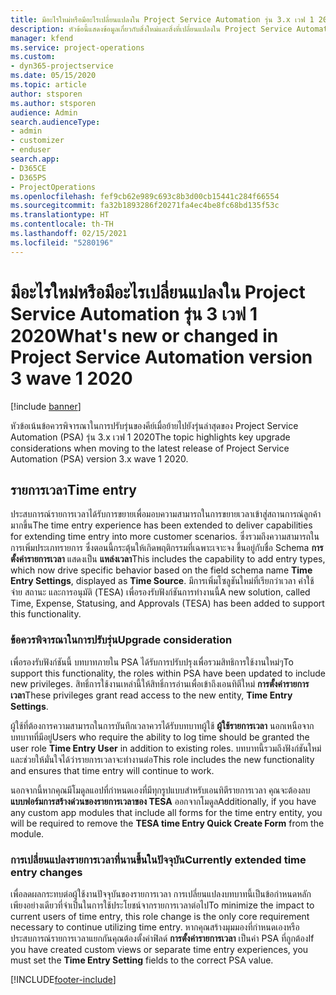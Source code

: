 ```yaml
---
title: มีอะไรใหม่หรือมีอะไรเปลี่ยนแปลงใน Project Service Automation รุ่น 3.x เวฟ 1 2020
description: หัวข้อนี้แสดงข้อมูลเกี่ยวกับสิ่งใหม่และสิ่งที่เปลี่ยนแปลงใน Project Service Automation รุ่น 3 เวฟ 1 2020
manager: kfend
ms.service: project-operations
ms.custom:
- dyn365-projectservice
ms.date: 05/15/2020
ms.topic: article
author: stsporen
ms.author: stsporen
audience: Admin
search.audienceType:
- admin
- customizer
- enduser
search.app:
- D365CE
- D365PS
- ProjectOperations
ms.openlocfilehash: fef9cb62e989c693c8b3d00cb15441c284f66554
ms.sourcegitcommit: fa32b1893286f20271fa4ec4be8fc68bd135f53c
ms.translationtype: HT
ms.contentlocale: th-TH
ms.lasthandoff: 02/15/2021
ms.locfileid: "5280196"
---
```

# <a name="whats-new-or-changed-in-project-service-automation-version-3-wave-1-2020"></a><span data-ttu-id="4c8fa-103">มีอะไรใหม่หรือมีอะไรเปลี่ยนแปลงใน Project Service Automation รุ่น 3 เวฟ 1 2020</span><span class="sxs-lookup"><span data-stu-id="4c8fa-103">What's new or changed in Project Service Automation version 3 wave 1 2020</span></span>

[!include [banner](../includes/psa-now-project-operations.md)]

<span data-ttu-id="4c8fa-104">หัวข้อเน้นข้อควรพิจารณาในการปรับรุ่นของคีย์เมื่อย้ายไปยังรุ่นล่าสุดของ Project Service Automation (PSA) รุ่น 3.x เวฟ 1 2020</span><span class="sxs-lookup"><span data-stu-id="4c8fa-104">The topic highlights key upgrade considerations when moving to the latest release of Project Service Automation (PSA) version 3.x wave 1 2020.</span></span>

## <a name="time-entry"></a><span data-ttu-id="4c8fa-105">รายการเวลา</span><span class="sxs-lookup"><span data-stu-id="4c8fa-105">Time entry</span></span>
<span data-ttu-id="4c8fa-106">ประสบการณ์รายการเวลาได้รับการขยายเพื่อมอบความสามารถในการขยายเวลาเข้าสู่สถานการณ์ลูกค้ามากขึ้น</span><span class="sxs-lookup"><span data-stu-id="4c8fa-106">The time entry experience has been extended to deliver capabilities for extending time entry into more customer scenarios.</span></span> <span data-ttu-id="4c8fa-107">ซึ่งรวมถึงความสามารถในการเพิ่มประเภทรายการ ซึ่งตอนนี้กระตุ้นให้เกิดพฤติกรรมที่เฉพาะเจาะจง ขึ้นอยู่กับชื่อ Schema **การตั้งค่ารายการเวลา** แสดงเป็น **แหล่งเวลา**</span><span class="sxs-lookup"><span data-stu-id="4c8fa-107">This includes the capability to add entry types, which now drive specific behavior based on the field schema name **Time Entry Settings**, displayed as **Time Source**.</span></span> <span data-ttu-id="4c8fa-108">มีการเพิ่มโซลูชันใหม่ที่เรียกว่าเวลา ค่าใช้จ่าย สถานะ และการอนุมัติ (TESA) เพื่อรองรับฟังก์ชันการทำงานนี้</span><span class="sxs-lookup"><span data-stu-id="4c8fa-108">A new solution, called Time, Expense, Statusing, and Approvals (TESA) has been added to support this functionality.</span></span>

### <a name="upgrade-consideration"></a><span data-ttu-id="4c8fa-109">ข้อควรพิจารณาในการปรับรุ่น</span><span class="sxs-lookup"><span data-stu-id="4c8fa-109">Upgrade consideration</span></span>
<span data-ttu-id="4c8fa-110">เพื่อรองรับฟังก์ชันนี้ บทบาทภายใน PSA ได้รับการปรับปรุงเพื่อรวมสิทธิการใช้งานใหม่ๆ</span><span class="sxs-lookup"><span data-stu-id="4c8fa-110">To support this functionality, the roles within PSA have been updated to include new privileges.</span></span> <span data-ttu-id="4c8fa-111">สิทธิ์การใช้งานเหล่านี้ให้สิทธิ์การอ่านเพื่อเข้าถึงเอนทิตีใหม่ **การตั้งค่ารายการเวลา**</span><span class="sxs-lookup"><span data-stu-id="4c8fa-111">These privileges grant read access to the new entity, **Time Entry Settings**.</span></span>

<span data-ttu-id="4c8fa-112">ผู้ใช้ที่ต้องการความสามารถในการบันทึกเวลาควรได้รับบทบาทผู้ใช้ **ผู้ใช้รายการเวลา** นอกเหนือจากบทบาทที่มีอยู่</span><span class="sxs-lookup"><span data-stu-id="4c8fa-112">Users who require the ability to log time should be granted the user role **Time Entry User** in addition to existing roles.</span></span> <span data-ttu-id="4c8fa-113">บทบาทนี้รวมถึงฟังก์ชันใหม่และช่วยให้มั่นใจได้ว่ารายการเวลาจะทำงานต่อ</span><span class="sxs-lookup"><span data-stu-id="4c8fa-113">This role includes the new functionality and ensures that time entry will continue to work.</span></span>

<span data-ttu-id="4c8fa-114">นอกจากนี้หากคุณมีโมดูลแอปที่กำหนดเองที่มีทุกรูปแบบสำหรับเอนทิตีรายการเวลา คุณจะต้องลบ **แบบฟอร์มการสร้างด่วนของรายการเวลาของ TESA** ออกจากโมดูล</span><span class="sxs-lookup"><span data-stu-id="4c8fa-114">Additionally, if you have any custom app modules that include all forms for the time entry entity, you will be required to remove the **TESA time Entry Quick Create Form** from the module.</span></span>

### <a name="currently-extended-time-entry-changes"></a><span data-ttu-id="4c8fa-115">การเปลี่ยนแปลงรายการเวลาที่นานขึ้นในปัจจุบัน</span><span class="sxs-lookup"><span data-stu-id="4c8fa-115">Currently extended time entry changes</span></span>
<span data-ttu-id="4c8fa-116">เพื่อลดผลกระทบต่อผู้ใช้งานปัจจุบันของรายการเวลา การเปลี่ยนแปลงบทบาทนี้เป็นข้อกำหนดหลักเพียงอย่างเดียวที่จำเป็นในการใช้ประโยชน์จากรายการเวลาต่อไป</span><span class="sxs-lookup"><span data-stu-id="4c8fa-116">To minimize the impact to current users of time entry, this role change is the only core requirement necessary to continue utilizing time entry.</span></span> <span data-ttu-id="4c8fa-117">หากคุณสร้างมุมมองที่กำหนดเองหรือประสบการณ์รายการเวลาแยกกันคุณต้องตั้งค่าฟิลด์ **การตั้งค่ารายการเวลา** เป็นค่า PSA ที่ถูกต้อง</span><span class="sxs-lookup"><span data-stu-id="4c8fa-117">If you have created custom views or separate time entry experiences, you must set the **Time Entry Setting** fields to the correct PSA value.</span></span>


[!INCLUDE[footer-include](../includes/footer-banner.md)]